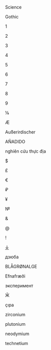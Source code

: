 <div class="intro_item" id="title">
  <p id="science" class="size-to-width">Science</p>
  <p id="gothic">Gothic</p>
</div>

<div class="intro_item" id="numerals">
  <p id="one">1</p>
  <p id="two">2</p>
  <p id="three">3</p>
  <p id="four">4</p>
  <p id="five">5</p>
  <p id="six">6</p>
  <p id="seven">7</p>
  <p id="eight">8</p>
  <p id="nine">9</p>
</div>

<div class="intro_item" id="fraction">
  <p>⅛</p>
</div>

<div class="intro_item" id="ae">
  <p class="size-to-width">Æ</p>
</div>


<div class="intro_item" id="german">
  <p class="size-to-width">Außerirdischer</p>
</div>

<div class="intro_item" id="spanish">
  <p class="size-to-width">AÑADIDO</p>
</div>

<div class="intro_item" id="vietnamese">
  <p class="size-to-width">nghiên cứu thực địa</p>
</div>

<div class="intro_item" id="currency">
  <p id="dollar">$</p>
  <p id="pound">£</p>
  <p id="euro">€</p>
  <p id="ruble">₽</p>
  <p id="yen">¥</p>
</div>

<div class="intro_item" id="no">
  <p class="size-to-width">№</p>
</div>

<div class="intro_item" id="ampersand">
  <p class="size-to-width">&</p>
</div>

<div class="intro_item" id="at_sign">
  <p class="size-to-width">@</p>
</div>

<div class="intro_item" id="exclamation">
  <p>!</p>
</div>

<div class="intro_item" id="arrow">
  <a href="#type_tester">↓</a>
</div>

<div class="intro_item" id="belarusian">
  <p class="size-to-width">дзюба</p>
</div>

<div class="intro_item" id="danish">
  <p class="size-to-width">BLÅGRØNALGE</p>
</div>

<div class="intro_item" id="icelandic">
  <p class="size-to-width">Efnafræði</p>
</div>

<div class="intro_item" id="cyrillic">
  <p class="size-to-width">эксперимент</p>
</div>

<div class="intro_item" id="cyrillic_zhe">
  <p class="size-to-width">Ӂ</p>
</div>

<div class="intro_item" id="turkish">
  <p class="size-to-width">çıpa</p>
</div>

<div class="intro_item" id="elements">
  <p id="elements_1" class="size-to-width">zirconium</p>
  <p id="elements_2" class="size-to-width">plutonium</p>
  <p id="elements_3" class="size-to-width">neodymium</p>
  <p id="elements_4" class="size-to-width">technetium</p>
</div>
